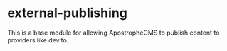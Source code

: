 # external-publishing
This is a base module for allowing ApostropheCMS to publish content to providers like dev.to.
